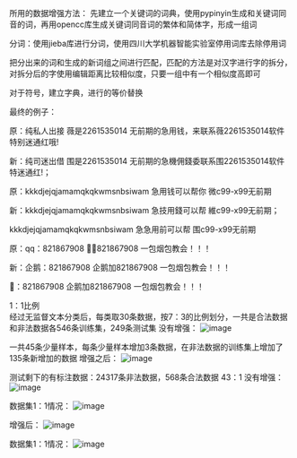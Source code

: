 所用的数据增强方法：
先建立一个关键词的词典，使用pypinyin生成和关键词同音的词，再用opencc库生成关键词同音词的繁体和简体字，形成一组词

分词：使用jieba库进行分词，使用四川大学机器智能实验室停用词库去除停用词

把分出来的词和生成的新词组之间进行匹配，匹配的方法是对汉字进行字的拆分，对拆分后的字使用编辑距离比较相似度，只要一组中有一个相似度高即可

对于符号，建立字典，进行的等价替换

最终的例子：

原：纯私人出接 薇是2261535014 无前期的急用钱，来联系薇2261535014软件特别迷通红哦!

新：纯司迷出借 围是2261535014 无前期的急機佣錢委联系围2261535014软件特迷通红!；
  
原：kkkdjejqjamamqkqkwmsnbsiwam 急用钱可以帮你 微c99-x99无前期

新：kkkdjejqjamamqkqkwmsnbsiwam 急技用錢可以帮 維c99-x99无前期；

  kkkdjejqjamamqkqkwmsnbsiwam 急急用前可以帮 围c99-x99无前期

原：qq：821867908 🐧➕821867908 一包烟包教会！！！

新：企鹅：821867908 企鹅加821867908 一包烟包教会！！！

  🐧：821867908 企鹅加821867908 一包烟包教会！！！

1：1比例    
经过无监督文本分类后，每类取30条数据，按7：3的比例划分，一共是合法数据和非法数据各546条训练集，249条测试集
没有增强：
![image](https://github.com/Cyber-Security-Team/Privacy-Regulations/assets/86655336/3097b0f5-f6f8-4abf-8804-b8c25878a260)


一共45条少量样本，每条少量样本增加3条数据，在非法数据的训练集上增加了135条新增加的数据
增强之后：
![image](https://github.com/Cyber-Security-Team/Privacy-Regulations/assets/86655336/79d1783a-a371-4a60-8b40-7de008bd4a6d)


测试剩下的有标注数据：24317条非法数据，568条合法数据  43：1
没有增强：
![image](https://github.com/Cyber-Security-Team/Privacy-Regulations/assets/86655336/210dfabc-0412-4065-ac02-baa2cce1ade6)


数据集1：1情况：
![image](https://github.com/Cyber-Security-Team/Privacy-Regulations/assets/86655336/6d91f57c-6a14-47fb-a944-796da3ea78df)


增强后：
![image](https://github.com/Cyber-Security-Team/Privacy-Regulations/assets/86655336/d093c87a-ba81-4442-b6e3-c59a94ca4402)


数据集1：1情况：
![image](https://github.com/Cyber-Security-Team/Privacy-Regulations/assets/86655336/018371b0-6fb4-47f3-ae68-f52dca7b41ba)





